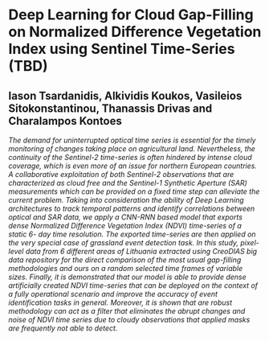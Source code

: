 # Deep Learning for Cloud Gap-Filling on Normalized Difference Vegetation Index using Sentinel Time-Series **(TBD)**

## Iason Tsardanidis, Alkividis Koukos, Vasileios Sitokonstantinou, Thanassis Drivas and Charalampos Kontoes

*The demand for uninterrupted optical time series is essential for the timely monitoring of changes taking place on agricultural land. Nevertheless, the continuity of the Sentinel-2 time-series is often hindered by intense cloud coverage, which is even more of an issue for northern European countries. A collaborative exploitation of both Sentinel-2 observations that are characterized as cloud free and the Sentinel-1 Synthetic Aperture (SAR) measurements which can be provided on a fixed time step can alleviate the current problem. Taking into consideration the ability of Deep Learning architectures to track temporal patterns and identify correlations between optical and SAR data, we apply a CNN-RNN based model that exports dense Normalized Difference Vegetation Index (NDVI) time-series of a static 6- day time resolution. The exported time-series are then applied on the very special case of grassland event detection task. In this study, pixel-level data from 6 different areas of Lithuania extracted using CreoDIAS big data repository for the direct comparison of the most usual gap-filling methodologies and ours on a random selected time frames of variable sizes. Finally, it is demonstrated that our model is able to provide dense artificially created NDVI time-series that can be deployed on the context of a fully operational scenario and improve the accuracy of event identification tasks in general. Moreover, it is shown that are robust methodology can act as a filter that eliminates the abrupt changes and noise of NDVI time series due to cloudy observations that applied masks are frequently not able to detect.*



[logo]: /img/img_1.png "Logo Title Text 2"
